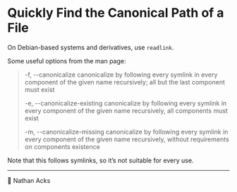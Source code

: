 # Quickly Find the Canonical Path of a File

On Debian-based systems and derivatives, use `readlink`.

Some useful options from the man page:

> -f, --canonicalize
> canonicalize by following every symlink in every component of the given name recursively; all but the last component must exist
> 
> -e, --canonicalize-existing
> canonicalize by following every symlink in every component of the given name recursively, all components must exist
> 
> -m, --canonicalize-missing
> canonicalize by following every symlink in every component of the given name recursively, without requirements on components existence

Note that this follows symlinks, so it’s not suitable for every use.

- - - -

👤 Nathan Acks
